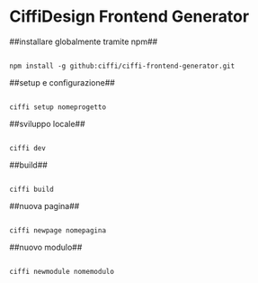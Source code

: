 # CiffiDesign Frontend Generator #

##installare globalmente tramite npm##

```

npm install -g github:ciffi/ciffi-frontend-generator.git

```

##setup e configurazione##

```

ciffi setup nomeprogetto

```

##sviluppo locale##

```

ciffi dev

```

##build##

```

ciffi build

```

##nuova pagina##

```

ciffi newpage nomepagina

```

##nuovo modulo##

```

ciffi newmodule nomemodulo

```